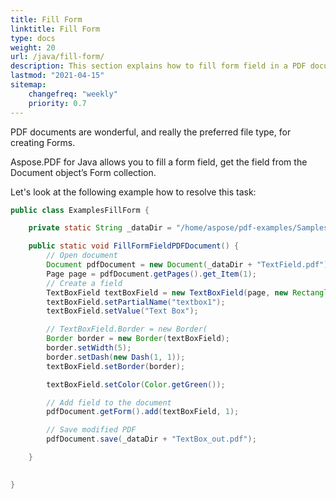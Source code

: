 ```yaml
---
title: Fill Form
linktitle: Fill Form
type: docs
weight: 20
url: /java/fill-form/
description: This section explains how to fill form field in a PDF document with Aspose.PDF for Java.
lastmod: "2021-04-15"
sitemap:
    changefreq: "weekly"
    priority: 0.7
---
```


PDF documents are wonderful, and really the preferred file type, for creating Forms.

Aspose.PDF for Java allows you to fill a form field, get the field from the Document object’s Form collection.

Let's look at the following example how to resolve this task:

```java
public class ExamplesFillForm {

    private static String _dataDir = "/home/aspose/pdf-examples/Samples/Forms/";

    public static void FillFormFieldPDFDocument() {
        // Open document
        Document pdfDocument = new Document(_dataDir + "TextField.pdf");
        Page page = pdfDocument.getPages().get_Item(1);
        // Create a field
        TextBoxField textBoxField = new TextBoxField(page, new Rectangle(100, 200, 300, 300));
        textBoxField.setPartialName("textbox1");
        textBoxField.setValue("Text Box");

        // TextBoxField.Border = new Border(
        Border border = new Border(textBoxField);
        border.setWidth(5);
        border.setDash(new Dash(1, 1));
        textBoxField.setBorder(border);

        textBoxField.setColor(Color.getGreen());

        // Add field to the document
        pdfDocument.getForm().add(textBoxField, 1);

        // Save modified PDF
        pdfDocument.save(_dataDir + "TextBox_out.pdf");

    }

    
}
```
